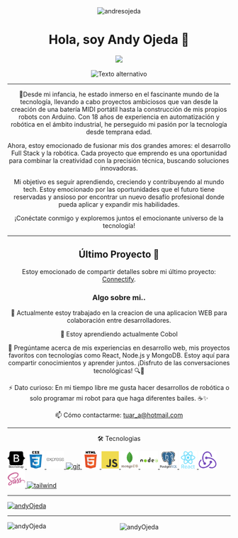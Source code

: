 <div align="center">
<img src="https://komarev.com/ghpvc/?username=martinlamacchia&label=Profile%20views&color=0e75b6&style=flat" alt="andresojeda" />

 <h1>Hola, soy Andy Ojeda 👋</h1>

 [<img src="https://img.icons8.com/color/48/000000/linkedin.png" width="5%"/>](https://www.linkedin.com/in/andr%C3%A9s-norberto-ojeda-604654135/)


<img src="http://imgfz.com/i/FIHvgpW.png" alt="Texto alternativo" style="max-width: 70%;">

---

🚀Desde mi infancia, he estado inmerso en el fascinante mundo de la tecnología, llevando a cabo proyectos ambiciosos que van desde la creación de una batería MIDI portátil hasta la construcción de mis propios robots con Arduino. Con 18 años de experiencia en automatización y robótica en el ámbito industrial, he perseguido mi pasión por la tecnología desde temprana edad.

Ahora, estoy emocionado de fusionar mis dos grandes amores: el desarrollo Full Stack y la robótica. Cada proyecto que emprendo es una oportunidad para combinar la creatividad con la precisión técnica, buscando soluciones innovadoras.

Mi objetivo es seguir aprendiendo, creciendo y contribuyendo al mundo tech. Estoy emocionado por las oportunidades que el futuro tiene reservadas y ansioso por encontrar un nuevo desafío profesional donde pueda aplicar y expandir mis habilidades.

¡Conéctate conmigo y exploremos juntos el emocionante universo de la tecnología!



---

## Último Proyecto 🚀

Estoy emocionado de compartir detalles sobre mi último proyecto: [Connectify](https://connectify-front-ruby.vercel.app/).


### Algo sobre mi..

🔭 Actualmente estoy trabajado en la creacion de una aplicacion WEB para colaboración entre desarrolladores.

🌱 Estoy aprendiendo actualmente Cobol

💬 Pregúntame acerca de mis experiencias en desarrollo web, mis proyectos favoritos con tecnologías como React, Node.js y MongoDB. Estoy aquí para compartir conocimientos y aprender juntos. ¡Disfruto de las conversaciones tecnológicas! 🔍🚀

⚡ Dato curioso: En mi tiempo libre me gusta hacer desarrollos de robótica o solo programar mi robot para que haga diferentes bailes. ☕✨

📫 Cómo contactarme: tuar_a@hotmail.com

---

🛠️ Tecnologias

<p align="left"> <a href="https://getbootstrap.com" target="_blank" rel="noreferrer"> <img src="https://raw.githubusercontent.com/devicons/devicon/master/icons/bootstrap/bootstrap-plain-wordmark.svg" alt="bootstrap" width="40" height="40"/> </a> <a href="https://www.w3schools.com/css/" target="_blank" rel="noreferrer"> <img src="https://raw.githubusercontent.com/devicons/devicon/master/icons/css3/css3-original-wordmark.svg" alt="css3" width="40" height="40"/> </a> <a href="https://expressjs.com" target="_blank" rel="noreferrer"> <img src="https://raw.githubusercontent.com/devicons/devicon/master/icons/express/express-original-wordmark.svg" alt="express" width="40" height="40"/> </a> <a href="https://git-scm.com/" target="_blank" rel="noreferrer"> <img src="https://www.vectorlogo.zone/logos/git-scm/git-scm-icon.svg" alt="git" width="40" height="40"/> </a> <a href="https://www.w3.org/html/" target="_blank" rel="noreferrer"> <img src="https://raw.githubusercontent.com/devicons/devicon/master/icons/html5/html5-original-wordmark.svg" alt="html5" width="40" height="40"/> </a> <a href="https://developer.mozilla.org/en-US/docs/Web/JavaScript" target="_blank" rel="noreferrer"> <img src="https://raw.githubusercontent.com/devicons/devicon/master/icons/javascript/javascript-original.svg" alt="javascript" width="40" height="40"/> </a> <a href="https://www.mongodb.com/" target="_blank" rel="noreferrer"> <img src="https://raw.githubusercontent.com/devicons/devicon/master/icons/mongodb/mongodb-original-wordmark.svg" alt="mongodb" width="40" height="40"/> </a> <a href="https://nodejs.org" target="_blank" rel="noreferrer"> <img src="https://raw.githubusercontent.com/devicons/devicon/master/icons/nodejs/nodejs-original-wordmark.svg" alt="nodejs" width="40" height="40"/> </a> <a href="https://www.postgresql.org" target="_blank" rel="noreferrer"> <img src="https://raw.githubusercontent.com/devicons/devicon/master/icons/postgresql/postgresql-original-wordmark.svg" alt="postgresql" width="40" height="40"/> </a> <a href="https://reactjs.org/" target="_blank" rel="noreferrer"> <img src="https://raw.githubusercontent.com/devicons/devicon/master/icons/react/react-original-wordmark.svg" alt="react" width="40" height="40"/> </a> <a href="https://redux.js.org" target="_blank" rel="noreferrer"> <img src="https://raw.githubusercontent.com/devicons/devicon/master/icons/redux/redux-original.svg" alt="redux" width="40" height="40"/> </a> <a href="https://sass-lang.com" target="_blank" rel="noreferrer"> <img src="https://raw.githubusercontent.com/devicons/devicon/master/icons/sass/sass-original.svg" alt="sass" width="40" height="40"/> </a> <a href="https://tailwindcss.com/" target="_blank" rel="noreferrer"> <img src="https://www.vectorlogo.zone/logos/tailwindcss/tailwindcss-icon.svg" alt="tailwind" width="40" height="40"/> </a> </p>

---

<p align="left"> <a href="https://github.com/ryo-ma/github-profile-trophy"><img src="https://github-profile-trophy.vercel.app/?username=Andy-Ojeda" alt="andyOjeda" /></a> </p>

---

<p><img align="left" src="https://github-readme-stats.vercel.app/api/top-langs?username=Andy-Ojeda&show_icons=true&locale=en&layout=compact" alt="andyOjeda" /></p>



<p>&nbsp;<img align="center" src="https://github-readme-stats.vercel.app/api?username=Andy-Ojeda&show_icons=true&locale=en" alt="andyOjeda" /></p>


<!-- Links -->
[website]: #


</div>
